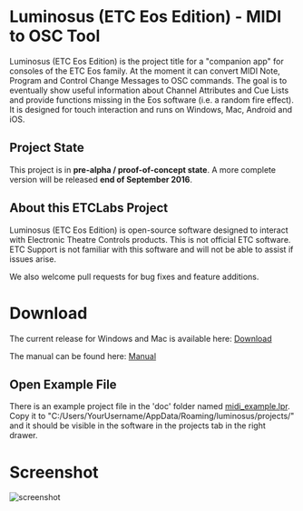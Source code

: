 # Luminosus (ETC Eos Edition) - MIDI to OSC Tool

Luminosus (ETC Eos Edition) is the project title for a "companion app" for consoles of the ETC Eos family. At the moment it can convert MIDI Note, Program and Control Change Messages to OSC commands. The goal is to eventually show useful information about Channel Attributes and Cue Lists and provide functions missing in the Eos software (i.e. a random fire effect).
It is designed for touch interaction and runs on Windows, Mac, Android and iOS.

## Project State

This project is in __pre-alpha / proof-of-concept state__.
A more complete version will be released __end of September 2016__.

## About this ETCLabs Project
Luminosus (ETC Eos Edition) is open-source software designed to interact with Electronic Theatre Controls products. This is not official ETC software.
ETC Support is not familiar with this software and will not be able to assist if issues arise.

We also welcome pull requests for bug fixes and feature additions.

# Download

The current release for Windows and Mac is available here: [Download](https://github.com/ElectronicTheatreControlsLabs/LuminosusEosEdition/releases)

The manual can be found here: [Manual](https://github.com/ElectronicTheatreControlsLabs/LuminosusEosEdition/blob/master/doc/Manual_en.pdf)

## Open Example File

There is an example project file in the 'doc' folder named [midi_example.lpr](https://github.com/ElectronicTheatreControlsLabs/LuminosusEosEdition/blob/master/doc/midi_example.lpr).
Copy it to "C:/Users/YourUsername/AppData/Roaming/luminosus/projects/" and it should be visible in the software in the projects tab in the right drawer.

# Screenshot

![screenshot](https://github.com/ElectronicTheatreControlsLabs/LuminosusEosEdition/blob/master/doc/midi_example_screenshot.png)
